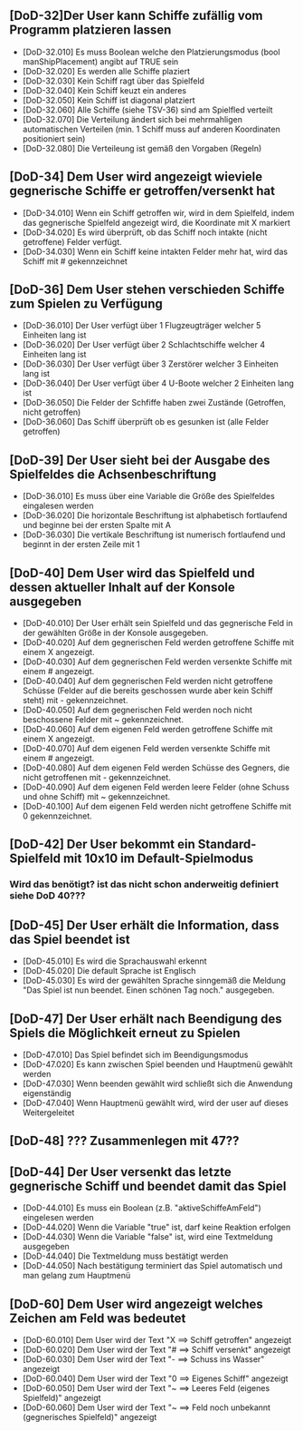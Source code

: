 ## [DoD-32]Der User kann Schiffe zufällig vom Programm platzieren lassen
- [DoD-32.010] Es muss Boolean welche den Platzierungsmodus (bool manShipPlacement) angibt auf TRUE sein
- [DoD-32.020] Es werden alle Schiffe plaziert 
- [DoD-32.030] Kein Schiff ragt über das Spielfeld 
- [DoD-32.040] Kein Schiff keuzt ein anderes
- [DoD-32.050] Kein Schiff ist diagonal platziert 
- [DoD-32.060] Alle Schiffe (siehe TSV-36) sind am Spielfled verteilt 
- [DoD-32.070] Die Verteilung ändert sich bei mehrmahligen automatischen Verteilen (min. 1 Schiff muss auf anderen Koordinaten positioniert sein)  
- [DoD-32.080] Die Verteileung ist gemäß den Vorgaben (Regeln) 

## [DoD-34] Dem User wird angezeigt wieviele gegnerische Schiffe er getroffen/versenkt hat
- [DoD-34.010] Wenn ein Schiff getroffen wir, wird in dem Spielfeld, indem das gegnerische Spielfeld angezeigt wird, die Koordinate mit X markiert
- [DoD-34.020] Es wird überprüft, ob das Schiff noch intakte (nicht getroffene) Felder verfügt. 
- [DoD-34.030] Wenn ein Schiff keine intakten Felder mehr hat, wird das Schiff mit # gekennzeichnet

## [DoD-36] Dem User stehen verschieden Schiffe zum Spielen zu Verfügung
- [DoD-36.010] Der User verfügt über 1 Flugzeugträger welcher 5 Einheiten lang ist
- [DoD-36.020] Der User verfügt über 2 Schlachtschiffe welcher 4 Einheiten lang ist
- [DoD-36.030] Der User verfügt über 3 Zerstörer welcher 3 Einheiten lang ist
- [DoD-36.040] Der User verfügt über 4 U-Boote welcher 2 Einheiten lang ist
- [DoD-36.050] Die Felder der Schfiffe haben zwei Zustände (Getroffen, nicht getroffen)
- [DoD-36.060] Das Schiff überprüft ob es gesunken ist (alle Felder getroffen) 

## [DoD-39] Der User sieht bei der Ausgabe des Spielfeldes die Achsenbeschriftung
- [DoD-36.010] Es muss über eine Variable die Größe des Spielfeldes eingalesen werden
- [DoD-36.020] Die horizontale Beschriftung ist alphabetisch fortlaufend und beginne bei der ersten Spalte mit A
- [DoD-36.030] Die vertikale Beschriftung ist numerisch fortlaufend und beginnt in der ersten Zeile mit 1  

## [DoD-40] Dem User wird das Spielfeld und dessen aktueller Inhalt auf der Konsole ausgegeben
- [DoD-40.010] Der User erhält sein Spielfeld und das gegnerische Feld in der gewählten Größe in der Konsole ausgegeben.
- [DoD-40.020] Auf dem gegnerischen Feld werden getroffene Schiffe mit einem X angezeigt. 
- [DoD-40.030] Auf dem gegnerischen Feld werden versenkte Schiffe mit einem # angezeigt.
- [DoD-40.040] Auf dem gegnerischen Feld werden nicht getroffene Schüsse (Felder auf die bereits geschossen wurde aber kein Schiff steht) mit - gekennzeichnet.
- [DoD-40.050] Auf dem gegnerischen Feld werden noch nicht beschossene Felder mit ~ gekennzeichnet. 
- [DoD-40.060] Auf dem eigenen Feld werden getroffene Schiffe mit einem X angezeigt. 
- [DoD-40.070] Auf dem eigenen Feld werden versenkte Schiffe mit einem # angezeigt.
- [DoD-40.080] Auf dem eigenen Feld werden Schüsse des Gegners, die nicht getroffenen mit - gekennzeichnet.
- [DoD-40.090] Auf dem eigenen Feld werden leere Felder (ohne Schuss und ohne Schiff) mit ~ gekennzeichnet.
- [DoD-40.100] Auf dem eigenen Feld werden nicht getroffene Schiffe mit 0 gekennzeichnet.

## [DoD-42] Der User bekommt ein Standard-Spielfeld mit 10x10 im Default-Spielmodus
### Wird das benötigt? ist das nicht schon anderweitig definiert siehe DoD 40??? 

## [DoD-45] Der User erhält die Information, dass das Spiel beendet ist
- [DoD-45.010] Es wird die Sprachauswahl erkennt
- [DoD-45.020] Die default Sprache ist Englisch
- [DoD-45.030] Es wird der gewählten Sprache sinngemäß die Meldung "Das Spiel ist nun beendet. Einen schönen Tag noch." ausgegeben.

## [DoD-47] Der User erhält nach Beendigung des Spiels die Möglichkeit erneut zu Spielen
- [DoD-47.010] Das Spiel befindet sich im Beendigungsmodus 
- [DoD-47.020] Es kann zwischen Spiel beenden und Hauptmenü gewählt werden
- [DoD-47.030] Wenn beenden gewählt wird schließt sich die Anwendung eigenständig
- [DoD-47.040] Wenn Hauptmenü gewählt wird, wird der user auf dieses Weitergeleitet

## [DoD-48] ??? Zusammenlegen mit 47?? 

## [DoD-44] Der User versenkt das letzte gegnerische Schiff und beendet damit das Spiel
- [DoD-44.010] Es muss ein Boolean (z.B. "aktiveSchiffeAmFeld") eingelesen werden
- [DoD-44.020] Wenn die Variable "true" ist, darf keine Reaktion erfolgen
- [DoD-44.030] Wenn die Variable "false" ist, wird eine Textmeldung ausgegeben
- [DoD-44.040] Die Textmeldung muss bestätigt werden
- [DoD-44.050] Nach bestätigung terminiert das Spiel automatisch und man gelang zum Hauptmenü 

## [DoD-60] Dem User wird angezeigt welches Zeichen am Feld was bedeutet
- [DoD-60.010] Dem User wird der Text "X ==> Schiff getroffen" angezeigt
- [DoD-60.020] Dem User wird der Text "# ==> Schiff versenkt" angezeigt
- [DoD-60.030] Dem User wird der Text "- ==> Schuss ins Wasser" angezeigt
- [DoD-60.040] Dem User wird der Text "0 ==> Eigenes Schiff" angezeigt
- [DoD-60.050] Dem User wird der Text "~ ==> Leeres Feld (eigenes Spielfeld)" angezeigt
- [DoD-60.060] Dem User wird der Text "~ ==> Feld noch unbekannt (gegnerisches Spielfeld)" angezeigt

